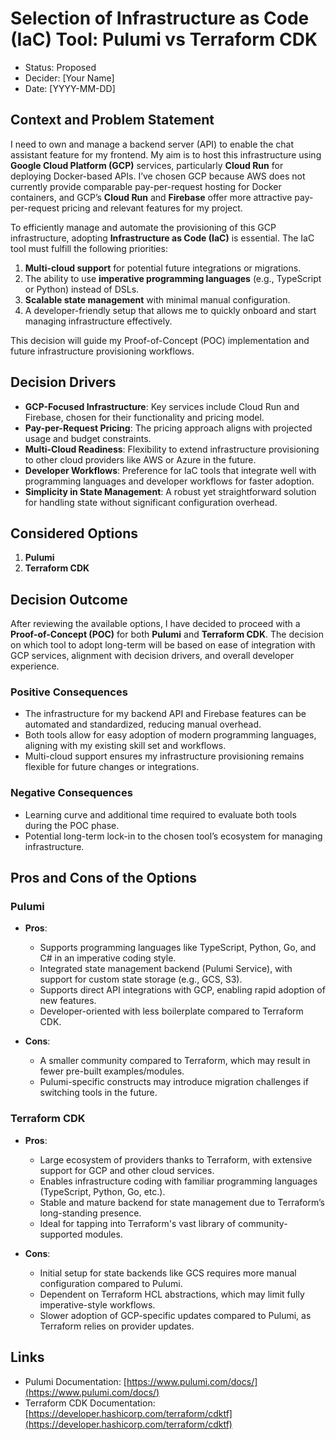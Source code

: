 # Selection of Infrastructure as Code (IaC) Tool: Pulumi vs Terraform CDK

- Status: Proposed
- Decider: [Your Name]
- Date: [YYYY-MM-DD] <!-- Replace with the actual date -->

## Context and Problem Statement

I need to own and manage a backend server (API) to enable the chat assistant feature for my frontend. My aim is to host this infrastructure using **Google Cloud Platform (GCP)** services, particularly **Cloud Run** for deploying Docker-based APIs. I’ve chosen GCP because AWS does not currently provide comparable pay-per-request hosting for Docker containers, and GCP’s **Cloud Run** and **Firebase** offer more attractive pay-per-request pricing and relevant features for my project.

To efficiently manage and automate the provisioning of this GCP infrastructure, adopting **Infrastructure as Code (IaC)** is essential. The IaC tool must fulfill the following priorities:

1. **Multi-cloud support** for potential future integrations or migrations.
2. The ability to use **imperative programming languages** (e.g., TypeScript or Python) instead of DSLs.
3. **Scalable state management** with minimal manual configuration.
4. A developer-friendly setup that allows me to quickly onboard and start managing infrastructure effectively.

This decision will guide my Proof-of-Concept (POC) implementation and future infrastructure provisioning workflows.

## Decision Drivers

- **GCP-Focused Infrastructure**: Key services include Cloud Run and Firebase, chosen for their functionality and pricing model.
- **Pay-per-Request Pricing**: The pricing approach aligns with projected usage and budget constraints.
- **Multi-Cloud Readiness**: Flexibility to extend infrastructure provisioning to other cloud providers like AWS or Azure in the future.
- **Developer Workflows**: Preference for IaC tools that integrate well with programming languages and developer workflows for faster adoption.
- **Simplicity in State Management**: A robust yet straightforward solution for handling state without significant configuration overhead.

## Considered Options

1. **Pulumi**
2. **Terraform CDK**

## Decision Outcome

After reviewing the available options, I have decided to proceed with a **Proof-of-Concept (POC)** for both **Pulumi** and **Terraform CDK**. The decision on which tool to adopt long-term will be based on ease of integration with GCP services, alignment with decision drivers, and overall developer experience.

### Positive Consequences

- The infrastructure for my backend API and Firebase features can be automated and standardized, reducing manual overhead.
- Both tools allow for easy adoption of modern programming languages, aligning with my existing skill set and workflows.
- Multi-cloud support ensures my infrastructure provisioning remains flexible for future changes or integrations.

### Negative Consequences

- Learning curve and additional time required to evaluate both tools during the POC phase.
- Potential long-term lock-in to the chosen tool’s ecosystem for managing infrastructure.

## Pros and Cons of the Options

### Pulumi

- **Pros**:
    - Supports programming languages like TypeScript, Python, Go, and C# in an imperative coding style.
    - Integrated state management backend (Pulumi Service), with support for custom state storage (e.g., GCS, S3).
    - Supports direct API integrations with GCP, enabling rapid adoption of new features.
    - Developer-oriented with less boilerplate compared to Terraform CDK.

- **Cons**:
    - A smaller community compared to Terraform, which may result in fewer pre-built examples/modules.
    - Pulumi-specific constructs may introduce migration challenges if switching tools in the future.

### Terraform CDK

- **Pros**:
    - Large ecosystem of providers thanks to Terraform, with extensive support for GCP and other cloud services.
    - Enables infrastructure coding with familiar programming languages (TypeScript, Python, Go, etc.).
    - Stable and mature backend for state management due to Terraform’s long-standing presence.
    - Ideal for tapping into Terraform's vast library of community-supported modules.

- **Cons**:
    - Initial setup for state backends like GCS requires more manual configuration compared to Pulumi.
    - Dependent on Terraform HCL abstractions, which may limit fully imperative-style workflows.
    - Slower adoption of GCP-specific updates compared to Pulumi, as Terraform relies on provider updates.

## Links

- Pulumi Documentation: [https://www.pulumi.com/docs/](https://www.pulumi.com/docs/)
- Terraform CDK Documentation: [https://developer.hashicorp.com/terraform/cdktf](https://developer.hashicorp.com/terraform/cdktf)